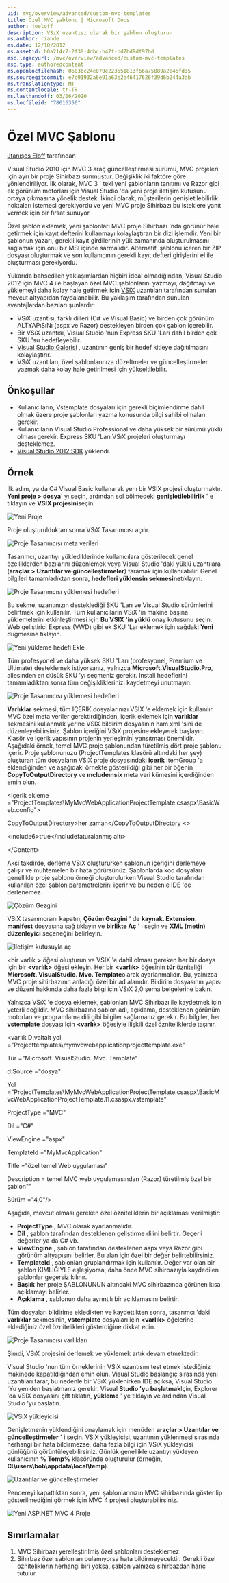 ```yaml
---
uid: mvc/overview/advanced/custom-mvc-templates
title: Özel MVC şablonu | Microsoft Docs
author: joeloff
description: VSıX uzantısı olarak bir şablon oluşturun.
ms.author: riande
ms.date: 12/10/2012
ms.assetid: b0a214c7-2f38-4dbc-b47f-bd7bd9df97bd
msc.legacyurl: /mvc/overview/advanced/custom-mvc-templates
msc.type: authoredcontent
ms.openlocfilehash: 0603bc24e070e223551813f66a75889a2e46fd35
ms.sourcegitcommit: e7e91932a6e91a63e2e46417626f39d6b244a3ab
ms.translationtype: MT
ms.contentlocale: tr-TR
ms.lasthandoff: 03/06/2020
ms.locfileid: "78616356"
---
```

# <a name="custom-mvc-template"></a>Özel MVC Şablonu

[Jtanışes Eloff](https://github.com/joeloff) tarafından

Visual Studio 2010 için MVC 3 araç güncelleştirmesi sürümü, MVC projeleri için ayrı bir proje Sihirbazı sunmuştur. Değişiklik iki faktöre göre yönlendiriliyor. İlk olarak, MVC 3 ' teki yeni şablonların tanıtımı ve Razor gibi ek görünüm motorları için Visual Studio 'da yeni proje iletişim kutusunu ortaya çıkmasına yönelik destek. İkinci olarak, müşterilerin genişletilebilirlik noktaları istemesi gerekiyordu ve yeni MVC proje Sihirbazı bu isteklere yanıt vermek için bir fırsat sunuyor.

Özel şablon eklemek, yeni şablonları MVC proje Sihirbazı 'nda görünür hale getirmek için kayıt defterini kullanmayı kolaylaştıran bir dizi işlemdir. Yeni bir şablonun yazarı, gerekli kayıt girdilerinin yük zamanında oluşturulmasını sağlamak için onu bir MSI içinde sarmalıdır. Alternatif, şablonu içeren bir ZIP dosyası oluşturmak ve son kullanıcının gerekli kayıt defteri girişlerini el ile oluşturması gerekiyordu.

Yukarıda bahsedilen yaklaşımlardan hiçbiri ideal olmadığından, Visual Studio 2012 için MVC 4 ile başlayan özel MVC şablonlarını yazmayı, dağıtmayı ve yüklemeyi daha kolay hale getirmek için [VSIX](https://msdn.microsoft.com/library/ff363239.aspx) uzantıları tarafından sunulan mevcut altyapıdan faydalanabilir. Bu yaklaşım tarafından sunulan avantajlardan bazıları şunlardır:

- VSıX uzantısı, farklı dilleri (C# ve Visual Basic) ve birden çok görünüm ALTYAPıSıNı (aspx ve Razor) destekleyen birden çok şablon içerebilir.
- Bir VSıX uzantısı, Visual Studio 'nun Express SKU 'Ları dahil birden çok SKU 'su hedefleyebilir.
- [Visual Studio Galerisi](https://visualstudiogallery.msdn.microsoft.com/) , uzantının geniş bir hedef kitleye dağıtılmasını kolaylaştırır.
- VSıX uzantıları, özel şablonlarınıza düzeltmeler ve güncelleştirmeler yazmak daha kolay hale getirilmesi için yükseltilebilir.

## <a name="prerequisites"></a>Önkoşullar

- Kullanıcıların, Vstemplate dosyaları için gerekli biçimlendirme dahil olmak üzere proje şablonları yazma konusunda bilgi sahibi olmaları gerekir.
- Kullanıcıların Visual Studio Professional ve daha yüksek bir sürümü yüklü olması gerekir. Express SKU 'Ları VSıX projeleri oluşturmayı desteklemez.
- [Visual Studio 2012 SDK](https://www.microsoft.com/download/details.aspx?id=30668) yüklendi.

## <a name="example"></a>Örnek

İlk adım, ya da C# Visual Basic kullanarak yenı bir VSIX projesi oluşturmaktır. **Yeni proje > dosya**' yı seçin, ardından sol bölmedeki **genişletilebilirlik** ' e tıklayın ve **VSIX projesini**seçin.

![Yeni Proje](custom-mvc-templates/_static/image1.jpg)

Proje oluşturulduktan sonra VSıX Tasarımcısı açılır.

![Proje Tasarımcısı meta verileri](custom-mvc-templates/_static/image2.jpg)

Tasarımcı, uzantıyı yüklediklerinde kullanıcılara gösterilecek genel özelliklerden bazılarını düzenlemek veya Visual Studio 'daki yüklü uzantılara (**araçlar > Uzantılar ve güncelleştirmeler**) taramak için kullanılabilir. Genel bilgileri tamamladıktan sonra, **hedefleri yüklensin sekmesine**tıklayın.

![Proje Tasarımcısı yüklemesi hedefleri](custom-mvc-templates/_static/image3.jpg)

Bu sekme, uzantınızın desteklediği SKU 'Ları ve Visual Studio sürümlerini belirtmek için kullanılır. Tüm kullanıcıların VSıX 'in makine başına yüklemelerini etkinleştirmesi için **Bu VSIX 'in yüklü** onay kutusunu seçin. Web geliştirici Express (VWD) gibi ek SKU 'Lar eklemek için sağdaki **Yeni** düğmesine tıklayın.

![Yeni yükleme hedefi Ekle](custom-mvc-templates/_static/image4.jpg)

Tüm profesyonel ve daha yüksek SKU 'Ları (profesyonel, Premium ve Ultimate) desteklemek istiyorsanız, yalnızca **Microsoft.VisualStudio.Pro**, ailesinden en düşük SKU 'yı seçmeniz gerekir. Install hedeflerini tamamladıktan sonra tüm değişikliklerinizi kaydetmeyi unutmayın.

![Proje Tasarımcısı yüklemesi hedefleri](custom-mvc-templates/_static/image5.jpg)

**Varlıklar** sekmesi, tüm IÇERIK dosyalarınızı VSIX 'e eklemek için kullanılır. MVC özel meta veriler gerektirdiğinden, içerik eklemek için **varlıklar** sekmesini kullanmak yerine VSIX bildirim dosyasının ham xml 'sini de düzenleyebilirsiniz. Şablon içeriğini VSıX projesine ekleyerek başlayın. Klasör ve içerik yapısının projenin yerleşimini yansıtması önemlidir. Aşağıdaki örnek, temel MVC proje şablonundan türetilmiş dört proje şablonu içerir. Proje şablonunuzu (ProjectTemplates klasörü altındaki her şey) oluşturan tüm dosyaların VSıX proje dosyasındaki **içerik** ItemGroup 'a eklendiğinden ve aşağıdaki örnekte gösterildiği gibi her bir öğenin **CopyToOutputDirectory** ve **ıncludeınsix** meta veri kümesini içerdiğinden emin olun.

&lt;Içerik ekleme =&quot;ProjectTemplates\MyMvcWebApplicationProjectTemplate.csaspx\BasicWeb.config&quot;&gt;

CopyToOutputDirectory&gt;her zaman&lt;/CopyToOutputDirectory &lt;&gt;

&lt;ınclude6&gt;true&lt;/ıncludefaturalanmış altı&gt;

&lt;/Content&gt;

Aksi takdirde, derleme VSıX oluştururken şablonun içeriğini derlemeye çalışır ve muhtemelen bir hata görürsünüz. Şablonlarda kod dosyaları genellikle proje şablonu örneği oluşturulurken Visual Studio tarafından kullanılan özel [şablon parametrelerini](https://msdn.microsoft.com/library/eehb4faa(v=vs.110).aspx) içerir ve bu nedenle IDE 'de derlenemez.

![Çözüm Gezgini](custom-mvc-templates/_static/image6.jpg)

VSıX tasarımcısını kapatın, **Çözüm Gezgini** ' de **kaynak. Extension. manifest** dosyasına sağ tıklayın ve **birlikte Aç** ' ı seçin ve **XML (metin) düzenleyici** seçeneğini belirleyin.

![Iletişim kutusuyla aç](custom-mvc-templates/_static/image7.jpg)

&lt;bir varlık **&gt;** öğesi oluşturun ve VSIX 'e dahil olması gereken her bir dosya için bir **&lt;varlık&gt;** öğesi ekleyin. Her bir **&lt;varlık&gt;** öğesinin **tür** özniteliği **Microsoft. VisualStudio. Mvc. Template**olarak ayarlanmalıdır. Bu, yalnızca MVC proje sihirbazının anladığı özel bir ad alanıdır. Bildirim dosyasının yapısı ve düzeni hakkında daha fazla bilgi için VSıX 2,0 şema belgelerine bakın.

Yalnızca VSıX 'e dosya eklemek, şablonları MVC Sihirbazı ile kaydetmek için yeterli değildir. MVC sihirbazına şablon adı, açıklama, desteklenen görünüm motorları ve programlama dili gibi bilgiler sağlamanız gerekir. Bu bilgiler, her **vstemplate** dosyası Için **&lt;varlık&gt;** öğesiyle ilişkili özel özniteliklerde taşınır.

&lt;varlık D:valtalt yol =&quot;Projecttemplates\mymvcwebapplicationprojecttemplate.exe&quot;

Tür =&quot;Microsoft. VisualStudio. Mvc. Template&quot;

d:Source =&quot;dosya&quot;

Yol =&quot;ProjectTemplates\MyMvcWebApplicationProjectTemplate.csaspx\BasicMvcWebApplicationProjectTemplate.11.csaspx.vstemplate&quot;

ProjectType =&quot;MVC&quot;

Dil =&quot;C#&quot;

ViewEngine =&quot;aspx&quot;

TemplateId =&quot;MyMvcApplication&quot;

Title =&quot;özel temel Web uygulaması&quot;

Description = temel MVC web uygulamasından (Razor) türetilmiş özel bir şablon&quot;&quot;

Sürüm =&quot;4,0&quot;/&gt;

Aşağıda, mevcut olması gereken özel özniteliklerin bir açıklaması verilmiştir:

- **ProjectType** , MVC olarak ayarlanmalıdır.
- **Dil** , şablon tarafından desteklenen geliştirme dilini belirtir. Geçerli değerler ya da C# vb.
- **ViewEngine** , şablon tarafından desteklenen aspx veya Razor gibi görünüm altyapısını belirler. Bu alan için özel bir değer belirtebilirsiniz.
- **TemplateId** , şablonları gruplandırmak için kullanılır. Değer var olan bir şablon KIMLIĞIYLE eşleşiyorsa, daha önce MVC sihirbazıyla kaydedilen şablonlar geçersiz kılınır.
- **Başlık** her proje ŞABLONUNUN altındaki MVC sihirbazında görünen kısa açıklamayı belirler.
- **Açıklama** , şablonun daha ayrıntılı bir açıklamasını belirtir.

Tüm dosyaları bildirime ekledikten ve kaydettikten sonra, tasarımcı 'daki **varlıklar** sekmesinin, **vstemplate** dosyaları için **&lt;varlık&gt;** öğelerine eklediğiniz özel öznitelikleri gösterdiğine dikkat edin.

![Proje Tasarımcısı varlıkları](custom-mvc-templates/_static/image8.jpg)

Şimdi, VSıX projesini derlemek ve yüklemek artık devam etmektedir.

Visual Studio 'nun tüm örneklerinin VSıX uzantısını test etmek istediğiniz makinede kapatıldığından emin olun. Visual Studio başlangıç sırasında yeni uzantıları tarar, bu nedenle bir VSıX yüklenirken IDE açıksa, Visual Studio 'Yu yeniden başlatmanız gerekir. Visual **Studio 'yu başlatmak**Için, Explorer 'da VSIX dosyasını çift tıklatın, **yükleme** ' ye tıklayın ve ardından Visual Studio 'yu başlatın.

![VSıX yükleyicisi](custom-mvc-templates/_static/image9.jpg)

Genişletmenin yüklendiğini onaylamak için menüden **araçlar > Uzantılar ve güncelleştirmeler** ' i seçin. VSıX yükleyicisi, uzantının yüklenmesi sırasında herhangi bir hata bildirmezse, daha fazla bilgi için VSıX yükleyicisi günlüğünü görüntüleyebilirsiniz. Günlük genellikle uzantıyı yükleyen kullanıcının **% Temp%** klasöründe oluşturulur (örneğin, **C:\users\bob\appdata\local\temp**).

![Uzantılar ve güncelleştirmeler](custom-mvc-templates/_static/image10.jpg)

Pencereyi kapattıktan sonra, yeni şablonlarınızın MVC sihirbazında gösterilip gösterilmediğini görmek için MVC 4 projesi oluşturabilirsiniz.

![Yeni ASP.NET MVC 4 Proje](custom-mvc-templates/_static/image11.jpg)

## <a name="limitations"></a>Sınırlamalar

1. MVC Sihirbazı yerelleştirilmiş özel şablonları desteklemez.
2. Sihirbaz özel şablonları bulamıyorsa hata bildirmeyecektir. Gerekli özel özniteliklerin herhangi biri yoksa, şablon yalnızca sihirbazdan hariç tutulur.
